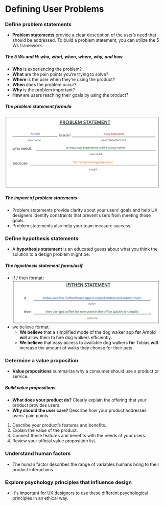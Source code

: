 # Defining User Problems

### Define problem statements
- **Problem statements** provide a clear description of the user’s need that should be addressed. To build a problem statement, you can utilize the 5 Ws framework.
##### The 5 Ws and H: who, what, when, where, why, and how
- **Who** is experiencing the problem?
- **What** are the pain points you’re trying to solve?
- **Where** is the user when they’re using the product?
- **When** does the problem occur?
- **Why** is the problem important?
- **How** are users reaching their goals by using the product?
##### The problem statement formula
![](images/problem_statement.png)
##### The impact of problem statements
- Problem statements provide clarity about your users’ goals and help UX designers identify constraints that prevent users from meeting those goals.
- Problem statements also help your team measure success.

### Define hypothesis statements
- A **hypothesis statement** is an educated guess about what you think the solution to a design problem might be.
##### The hypothesis statement formulasif
- if / then format:
![](images/if_then_statement.png)
- we believe format:
  - **We believe** that a simplified mode of the dog walker app **for** Arnold **will** allow them to hire dog walkers efficiently.
  - **We believe** that easy access to available dog walkers **for** Tobias **will** increase the amount of walks they choose for their pets.

### Determine a value proposition
- **Value propositions** summarize why a consumer should use a product or service.
##### Build value propositions
- **What does your product do?** Clearly explain the offering that your product provides users.
- **Why should the user care?** Describe how your product addresses users’ pain points.
1. Describe your product’s features and benefits.
2. Explain the value of the product.
3. Connect these features and benefits with the needs of your users.
4. Review your official value proposition list.

### Understand human factors
- The human factor describes the range of variables humans bring to their product interactions.

### Explore psychology principles that influence design
- It's important for UX designers to use these different psychological principles in an ethical way.
